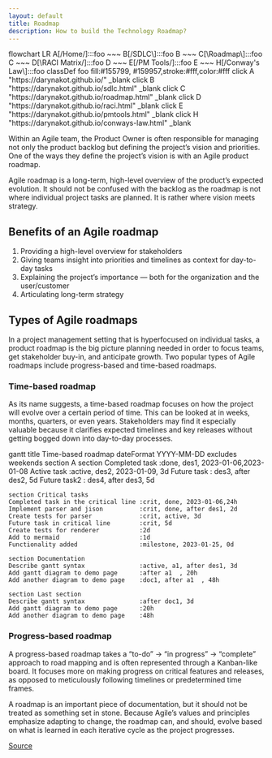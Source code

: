 ```yaml
---
layout: default
title: Roadmap
description: How to build the Technology Roadmap?
---
```

<script src="https://unpkg.com/mermaid@10.4.0/dist/mermaid.min.js"></script>

<div class="mermaid">
flowchart LR
    A[/Home/]:::foo ~~~ B[/SDLC\]:::foo
    B ~~~ C[\Roadmap\]:::foo
    C ~~~ D[\RACI Matrix/]:::foo
    D ~~~ E[/PM Tools/]:::foo
    E ~~~ H[/Conway's Law\]:::foo
    classDef foo fill:#155799, #159957,stroke:#fff,color:#fff
    click A "https://darynakot.github.io/" _blank
    click B "https://darynakot.github.io/sdlc.html" _blank
    click C "https://darynakot.github.io/roadmap.html" _blank
    click D "https://darynakot.github.io/raci.html" _blank
    click E "https://darynakot.github.io/pmtools.html" _blank
    click H "https://darynakot.github.io/conways-law.html" _blank
</div>

Within an Agile team, the Product Owner is often responsible for managing not only the product backlog but defining the project’s vision and priorities. One of the ways they define the project’s vision is with an Agile product roadmap. 

Agile roadmap is a long-term, high-level overview of the product’s expected evolution. It should not be confused with the backlog as the roadmap is not where individual project tasks are planned. It is rather where vision meets strategy.

## Benefits of an Agile roadmap
1. Providing a high-level overview for stakeholders
2. Giving teams insight into priorities and timelines as context for day-to-day tasks
3. Explaining the project’s importance — both for the organization and the user/customer
4. Articulating long-term strategy 

## Types of Agile roadmaps
In a project management setting that is hyperfocused on individual tasks, a product roadmap is the big picture planning needed in order to focus teams, get stakeholder buy-in, and anticipate growth. Two popular types of Agile roadmaps include progress-based and time-based roadmaps. 

### Time-based roadmap
As its name suggests, a time-based roadmap focuses on how the project will evolve over a certain period of time. This can be looked at in weeks, months, quarters, or even years. Stakeholders may find it especially valuable because it clarifies expected timelines and key releases without getting bogged down into day-to-day processes.

<div class="mermaid">
gantt
    title Time-based roadmap
    dateFormat  YYYY-MM-DD
    excludes    weekends
    section A section
    Completed task            :done,    des1, 2023-01-06,2023-01-08
    Active task               :active,  des2, 2023-01-09, 3d
    Future task               :         des3, after des2, 5d
    Future task2              :         des4, after des3, 5d

    section Critical tasks
    Completed task in the critical line :crit, done, 2023-01-06,24h
    Implement parser and jison          :crit, done, after des1, 2d
    Create tests for parser             :crit, active, 3d
    Future task in critical line        :crit, 5d
    Create tests for renderer           :2d
    Add to mermaid                      :1d
    Functionality added                 :milestone, 2023-01-25, 0d

    section Documentation
    Describe gantt syntax               :active, a1, after des1, 3d
    Add gantt diagram to demo page      :after a1  , 20h
    Add another diagram to demo page    :doc1, after a1  , 48h

    section Last section
    Describe gantt syntax               :after doc1, 3d
    Add gantt diagram to demo page      :20h
    Add another diagram to demo page    :48h
</div>

### Progress-based roadmap
A progress-based roadmap takes a “to-do” → “in progress” → “complete” approach to road mapping and is often represented through a Kanban-like board. It focuses more on making progress on critical features and releases, as opposed to meticulously following timelines or predetermined time frames.

A roadmap is an important piece of documentation, but it should not be treated as something set in stone. Because Agile’s values and principles emphasize adapting to change, the roadmap can, and should, evolve based on what is learned in each iterative cycle as the project progresses.

[Source](https://www.wrike.com/project-management-guide/faq/what-is-an-agile-roadmap/)
